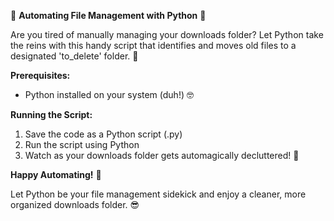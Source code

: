 🐍 **Automating File Management with Python** 🐍

Are you tired of manually managing your downloads folder? Let Python take the reins with this handy script that identifies and moves old files to a designated 'to_delete' folder. 👋

**Prerequisites:**

* Python installed on your system (duh!) 🤓

**Running the Script:**

1. Save the code as a Python script (.py)
2. Run the script using Python
3. Watch as your downloads folder gets automagically decluttered! 🎉

**Happy Automating!** 🤖

Let Python be your file management sidekick and enjoy a cleaner, more organized downloads folder. 😎
